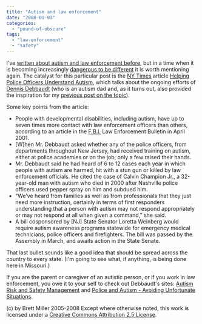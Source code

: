 ```yaml
---
title: "Autism and law enforcement"
date: "2008-01-03"
categories: 
  - "pound-of-obscure"
tags: 
  - "law-enforcement"
  - "safety"
---
```


I've [written about autism and law enforcement before](http://29marbles.blogspot.com/2006/04/avoiding-unfortunate-situations-autism.html), but in a time when it is becoming increasingly [dangerous to be different](http://www.schneier.com/blog/archives/2007/11/the_war_on_the.html "Schneier on Security: The War on the Unexpected") it is worth mentioning again. The catalyst for this particular post is the [NY Times](http://www.nytimes.com/) article [Helping Police Officers Understand Autism](http://www.nytimes.com/2007/12/21/nyregion/21autism.html?partner=rssnyt&emc=rss), which talks about the ongoing efforts of [Dennis Debbaudt](http://www.autismriskmanagement.com/about.html) (who is an autism dad and, as it turns out, also provided the inspiration for my [previous post on the topic](http://29marbles.blogspot.com/2006/04/avoiding-unfortunate-situations-autism.html)).  
  
Some key points from the article:  

- People with developmental disabilities, including autism, have up to seven times more contact with law enforcement officers than others, according to an article in the [F.B.I.](http://topics.nytimes.com/top/reference/timestopics/organizations/f/federal_bureau_of_investigation/index.html?inline=nyt-org "More articles about the Federal Bureau of Investigation.") Law Enforcement Bulletin in April 2001.
- \[W\]hen Mr. Debbaudt asked whether any of the police officers, from departments throughout New Jersey, had received training on autism, either at police academies or on the job, only a few raised their hands.
- Mr. Debbaudt said he had heard of 6 to 12 cases each year in which people with autism are harmed, hit with a stun gun or killed by law enforcement officials. He cited the case of Calvin Champion Jr., a 32-year-old man with autism who died in 2000 after Nashville police officers used pepper spray on him and subdued him.
- “We’ve heard from families as well as from professionals that they just need more instruction, certainly in terms of first responders understanding that a person with autism may not respond appropriately or may not respond at all when given a command,” she said.
- A bill cosponsored by \[NJ\] State Senator Loretta Weinberg would require autism awareness programs statewide for emergency medical technicians, police officers and firefighters. The bill was passed by the Assembly in March, and awaits action in the State Senate.

That last bullet sounds like a good idea that should be spread across the country to every state. (I'm going to see what, if anything, is being done here in Missouri.)  
  
If you are the parent or caregiver of an autistic person, or if you work in law enforcement, you owe it to your self to check out Debbaudt's sites: [Autism Risk and Safety Management](http://www.autismriskmanagement.com/) and [Police and Autism - Avoiding Unfortunate Situations](http://policeandautism.cjb.net/).

(c) by Brett Miller 2005-2008 Except where otherwise noted, this work is licensed under a [Creative Commons Attribution 2.5 License](http://creativecommons.org/licenses/by/2.5/).

